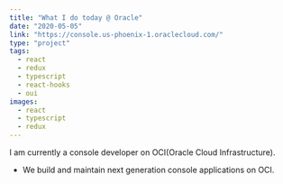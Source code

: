```yaml
---
title: "What I do today @ Oracle"
date: "2020-05-05"
link: "https://console.us-phoenix-1.oraclecloud.com/"
type: "project"
tags:
  - react
  - redux
  - typescript
  - react-hooks
  - oui
images:
  - react
  - typescript
  - redux
---
```


I am currently a console developer on OCI(Oracle Cloud Infrastructure).

- We build and maintain next generation console applications on OCI.
